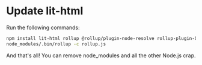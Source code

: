 # Update lit-html

Run the following commands:

```bash
npm install lit-html rollup @rollup/plugin-node-resolve rollup-plugin-babel rollup-plugin-uglify @babel/core @babel/preset-env
node_modules/.bin/rollup -c rollup.js
```

And that's all! You can remove node_modules and all the other Node.js crap.

